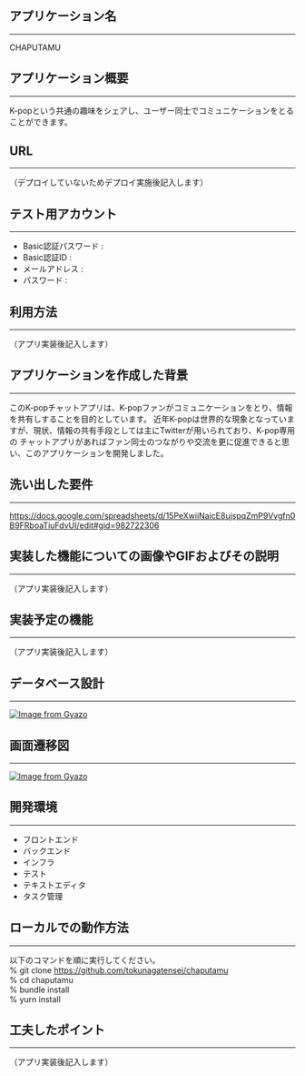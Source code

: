 ## __アプリケーション名__
***
CHAPUTAMU

## __アプリケーション概要__
***
K-popという共通の趣味をシェアし、ユーザー同士でコミュニケーションをとることができます。

## __URL__
***
（デプロイしていないためデプロイ実施後記入します）

## __テスト用アカウント__
***
* Basic認証パスワード : 
* Basic認証ID : 
* メールアドレス : 
* パスワード : 

## __利用方法__
***
（アプリ実装後記入します）

## __アプリケーションを作成した背景__
***
このK-popチャットアプリは、K-popファンがコミュニケーションをとり、情報を共有しすることを目的としています。
近年K-popは世界的な現象となっていますが、現状、情報の共有手段としては主にTwitterが用いられており、K-pop専用の
チャットアプリがあればファン同士のつながりや交流を更に促進できると思い、このアプリケーションを開発しました。

## __洗い出した要件__
***
https://docs.google.com/spreadsheets/d/15PeXwiiNaicE8ujspqZmP9Vvgfn0B9FRboaTiuFdvUI/edit#gid=982722306

## __実装した機能についての画像やGIFおよびその説明__
***
（アプリ実装後記入します）

## __実装予定の機能__
***
（アプリ実装後記入します）

## __データベース設計__
***
[![Image from Gyazo](https://i.gyazo.com/01b362ce198a2a02dd580515a45771d4.jpg)](https://gyazo.com/01b362ce198a2a02dd580515a45771d4)

## __画面遷移図__
***
[![Image from Gyazo](https://i.gyazo.com/d96b61ef8aecdd98bbcf5c43819c9f2e.jpg)](https://gyazo.com/d96b61ef8aecdd98bbcf5c43819c9f2e)

## __開発環境__
***
* フロントエンド
* バックエンド
* インフラ
* テスト
* テキストエディタ
* タスク管理

## __ローカルでの動作方法__
***
以下のコマンドを順に実行してください。  
% git clone https://github.com/tokunagatensei/chaputamu  
% cd chaputamu  
% bundle install  
% yurn install

## __工夫したポイント__
***
（アプリ実装後記入します）
